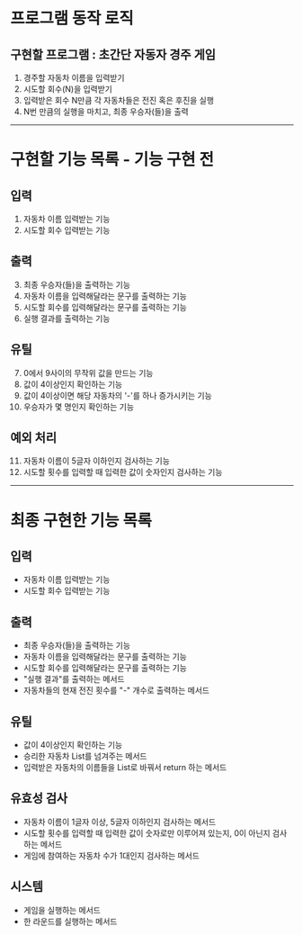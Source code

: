 # 프로그램 동작 로직
## 구현할 프로그램 : 초간단 자동자 경주 게임
1. 경주할 자동차 이름을 입력받기
2. 시도할 회수(N)을 입력받기
3. 입력받은 회수 N만큼 각 자동차들은 전진 혹은 후진을 실행 
4. N번 만큼의 실행을 마치고, 최종 우승자(들)을 출력

---

# 구현할 기능 목록 - 기능 구현 전

## 입력
1. 자동차 이름 입력받는 기능
2. 시도할 회수 입력받는 기능

## 출력
3. 최종 우승자(들)을 출력하는 기능
4. 자동차 이름을 입력해달라는 문구를 출력하는 기능
5. 시도할 회수를 입력해달라는 문구를 출력하는 기능
6. 실행 결과를 출력하는 기능

## 유틸
7. 0에서 9사이의 무작위 값을 만드는 기능
8. 값이 4이상인지 확인하는 기능
9. 값이 4이상이면 해당 자동차의 '-'를 하나 증가시키는 기능
10. 우승자가 몇 명인지 확인하는 기능

## 예외 처리
11. 자동차 이름이 5글자 이하인지 검사하는 기능
12. 시도할 횟수를 입력할 때 입력한 값이 숫자인지 검사하는 기능

---

# 최종 구현한 기능 목록

## 입력
- 자동차 이름 입력받는 기능
- 시도할 회수 입력받는 기능

## 출력
- 최종 우승자(들)을 출력하는 기능
- 자동차 이름을 입력해달라는 문구를 출력하는 기능
- 시도할 회수를 입력해달라는 문구를 출력하는 기능
- "실행 결과"를 출력하는 메서드
- 자동차들의 현재 전진 횟수를 "-" 개수로 출력하는 메서드

## 유틸
- 값이 4이상인지 확인하는 기능
- 승리한 자동차 List를 넘겨주는 메서드
- 입력받은 자동차의 이름들을 List<Car>로 바꿔서 return 하는 메서드

## 유효성 검사
- 자동차 이름이 1글자 이상, 5글자 이하인지 검사하는 메서드
- 시도할 횟수를 입력할 때 입력한 값이 숫자로만 이루어져 있는지, 0이 아닌지 검사하는 메서드
- 게임에 참여하는 자동차 수가 1대인지 검사하는 메서드

## 시스템
- 게임을 실행하는 메서드
- 한 라운드를 실행하는 메서드